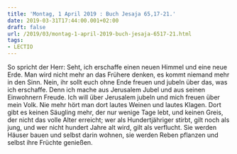 ```yaml
---
title: 'Montag, 1 April 2019 : Buch Jesaja 65,17-21.'
date: 2019-03-31T17:44:00.001+02:00
draft: false
url: /2019/03/montag-1-april-2019-buch-jesaja-6517-21.html
tags: 
- LECTIO
---
```


So spricht der Herr: Seht, ich erschaffe einen neuen Himmel und eine neue Erde. Man wird nicht mehr an das Frühere denken, es kommt niemand mehr in den Sinn. Nein, ihr sollt euch ohne Ende freuen und jubeln über das, was ich erschaffe. Denn ich mache aus Jerusalem Jubel und aus seinen Einwohnern Freude. Ich will über Jerusalem jubeln und mich freuen über mein Volk. Nie mehr hört man dort lautes Weinen und lautes Klagen. Dort gibt es keinen Säugling mehr, der nur wenige Tage lebt, und keinen Greis, der nicht das volle Alter erreicht; wer als Hundertjähriger stirbt, gilt noch als jung, und wer nicht hundert Jahre alt wird, gilt als verflucht. Sie werden Häuser bauen und selbst darin wohnen, sie werden Reben pflanzen und selbst ihre Früchte genießen.